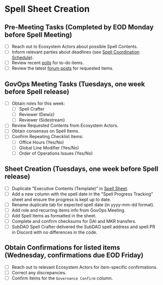 # Spell Sheet Creation

## Pre-Meeting Tasks (Completed by EOD Monday before Spell Meeting)

- [ ] Reach out to Ecosystem Actors about possible Spell Contents.
- [ ] Inform relevant parties about deadlines (see [Spell Coordination Schedule](https://github.com/makerdao/pe-checklists/blob/master/spell/spell-crafter-mainnet-workflow.md#spell-coordination-schedule)).
- [ ] Review recent [polls](https://vote.makerdao.com/polling) for to-do items.
- [ ] Review the latest [forum posts](https://forum.makerdao.com/latest) for requested items.

## GovOps Meeting Tasks (Tuesdays, one week before Spell release)

- [ ] Obtain roles for this week:
    - [ ] Spell Crafter
    - [ ] Reviewer (Dewiz)
    - [ ] Reviewer (Sidestream)
- [ ] Review Requested Contents from Ecosystem Actors.
- [ ] Obtain consensus on Spell Items.
- [ ] Confirm Repeating Checklist Items:
    - [ ] Office Hours (Yes/No)
    - [ ] Global Line Modifier (Yes/No)
    - [ ] Order of Operations Issues (Yes/No)

## Sheet Creation (Tuesdays, one week before Spell release)

- [ ] Duplicate "Executive Contents (Template)" in [Spell Sheet](https://docs.google.com/spreadsheets/d/1w_z5WpqxzwreCcaveB2Ye1PP5B8QAHDglzyxKHG3CHw/edit?usp=sharing).
- [ ] Add a new column with the spell date in the "Spell Progress Tracking" sheet and ensure the progress is kept up to date.
- [ ] Rename duplicate tab for expected spell date (in yyyy-mm-dd format).
- [ ] Add role and recurring items info from GovOps Meeting.
- [ ] Add Spell Items as formatted in the sheet. 
- [ ] Complete and confirm checksums for DAI and MKR transfers.
- [ ] SubDAO Spell Crafter delivered the SubDAO spell address and spell PR in Discord with no differences in the code.

## Obtain Confirmations for listed items (Wednesday, confirmations due EOD Friday) 

- [ ] Reach out to relevant Ecosystem Actors for item-specific confirmations.
- [ ] Correct any discrepancies.
- [ ] Confirm items for the `Governance Confirm` column.

